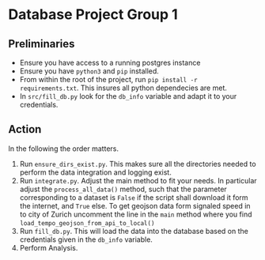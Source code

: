 # Database Project Group 1

## Preliminaries
* Ensure you have access to a running postgres instance
* Ensure you have ```python3``` and ```pip``` installed.
* From within the root of the project, run ```pip install -r requirements.txt```. This insures all python dependecies are  met.
* In ```src/fill_db.py``` look for the ```db_info``` variable and adapt it to your credentials.

## Action
In the following the order matters.
1. Run ```ensure_dirs_exist.py```. This makes sure all the directories needed to perform the data integration and logging exist.
1. Run ```integrate.py```. Adjust the main method to fit your needs. In particular adjust the ```process_all_data()``` method, such that the parameter corresponding to a dataset is ```False``` if the script shall download it form the  internet, and ```True``` else. To get geojson data form signaled speed in to city of Zurich uncomment the line in the ``main`` method where you find ```load_tempo_geojson_from_api_to_local()```
2. Run ```fill_db.py```. This will load the data into the database based on the credentials given in the ``db_info`` variable.
3. Perform Analysis.